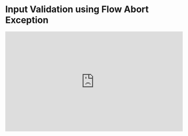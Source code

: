 ﻿# Input Validation using Flow Abort Exception 




<iframe width="560" height="315" src="https://www.youtube.com/embed/23jvCXomfQs?list=PL1DEQjXG2xnL1VKb5GvdDwxJeym7Uj6S3" frameborder="0" allowfullscreen></iframe>